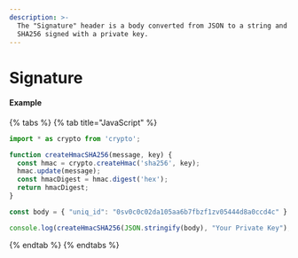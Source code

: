 ```yaml
---
description: >-
  The "Signature" header is a body converted from JSON to a string and then HMAC
  SHA256 signed with a private key.
---
```


# Signature

#### Example

{% tabs %}
{% tab title="JavaScript" %}
```javascript
import * as crypto from 'crypto';

function createHmacSHA256(message, key) {
  const hmac = crypto.createHmac('sha256', key);
  hmac.update(message);
  const hmacDigest = hmac.digest('hex');
  return hmacDigest;
}

const body = { "uniq_id": "0sv0c0c02da105aa6b7fbzf1zv05444d8a0ccd4c" }

console.log(createHmacSHA256(JSON.stringify(body), "Your Private Key");
```
{% endtab %}
{% endtabs %}
